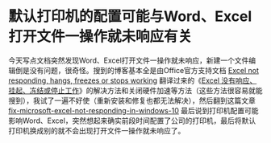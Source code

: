 # 默认打印机的配置可能与Word、Excel打开文件一操作就未响应有关

今天写点文档突然发现Word、Excel打开文件一操作就未响应，新建一个文件编辑倒是没有问题，很奇怪。搜到的博客基本全是由Office官方支持文档 [Excel not responding, hangs, freezes or stops working](https://support.office.com/en-us/article/Excel-not-responding-hangs-freezes-or-stops-working-37E7D3C9-9E84-40BF-A805-4CA6853A1FF4) 翻译过来的《[Excel 没有响应、挂起、冻结或停止工作](https://support.office.com/zh-cn/article/excel-%e6%b2%a1%e6%9c%89%e5%93%8d%e5%ba%94%e3%80%81%e6%8c%82%e8%b5%b7%e3%80%81%e5%86%bb%e7%bb%93%e6%88%96%e5%81%9c%e6%ad%a2%e5%b7%a5%e4%bd%9c-37e7d3c9-9e84-40bf-a805-4ca6853a1ff4?ui=zh-CN&rs=zh-CN&ad=CN)》的解决方法和关闭硬件加速等方法（这些方法很容易就能搜到），我试了一遍不好使（重新安装和修复也都无法解决），然后翻到这篇文章 [fix-microsoft-excel-not-responding-in-windows-10](https://www.techbout.com/fix-microsoft-excel-not-responding-in-windows-10-29777/) 最后说到打印机配置可能影响Word、Excel，突然想起来确实前段时间配置了公司的打印机，最后将默认打印机换成别的就不会出现打开文件一操作就未响应了。

